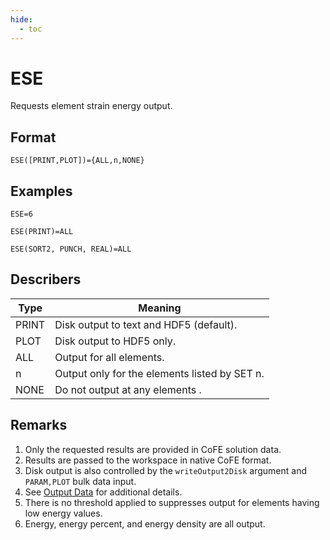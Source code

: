 ```yaml
---
hide:
  - toc
---
```

# ESE
Requests element strain energy output.

## Format
`ESE([PRINT,PLOT])={ALL,n,NONE}`

## Examples
`ESE=6`

`ESE(PRINT)=ALL`

`ESE(SORT2, PUNCH, REAL)=ALL`


## Describers
| Type       | Meaning  |
| ---------- | -------- |
| PRINT      | Disk output to text and HDF5 (default).            |
| PLOT       | Disk output to HDF5 only.                          |
| ALL        | Output for all elements.                           |
| n          | Output only for the elements listed by SET n.      |
| NONE       | Do not output at any elements .                    |

## Remarks
1. Only the requested results are provided in CoFE solution data.
2. Results are passed to the workspace in native CoFE format.
3. Disk output is also controlled by the `writeOutput2Disk` argument and `PARAM,PLOT` bulk data input.
4. See [Output Data](../../../3._User_Guide/Output_Data) for additional details. 
5. There is no threshold applied to suppresses output for elements having low energy values.
6. Energy, energy percent, and energy density are all output. 
